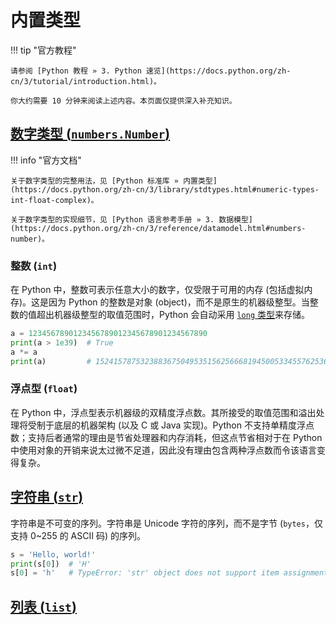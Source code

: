# 内置类型

!!! tip "官方教程"

    请参阅 [Python 教程 » 3. Python 速览](https://docs.python.org/zh-cn/3/tutorial/introduction.html)。

    你大约需要 10 分钟来阅读上述内容。本页面仅提供深入补充知识。

## [数字类型 (`numbers.Number`)](https://docs.python.org/zh-cn/3/reference/datamodel.html#numbers-number)

!!! info "官方文档"

    关于数字类型的完整用法，见 [Python 标准库 » 内置类型](https://docs.python.org/zh-cn/3/library/stdtypes.html#numeric-types-int-float-complex)。

    关于数字类型的实现细节，见 [Python 语言参考手册 » 3. 数据模型](https://docs.python.org/zh-cn/3/reference/datamodel.html#numbers-number)。

### 整数 (`int`)

在 Python 中，整数可表示任意大小的数字，仅受限于可用的内存 (包括虚拟内存)。这是因为 Python 的整数是对象 (object)，而不是原生的机器级整型。当整数的值超出机器级整型的取值范围时，Python 会自动采用 [`long` 类型](https://github.com/python/cpython/blob/main/Include/cpython/longintrepr.h)来存储。<!-- 严谨性待审查 -->

``` python
a = 1234567890123456789012345678901234567890
print(a > 1e39)  # True
a *= a
print(a)         # 1524157875323883675049535156256668194500533455762536198787501905199875019052100
```

### 浮点型 (`float`)

在 Python 中，浮点型表示机器级的双精度浮点数。其所接受的取值范围和溢出处理将受制于底层的机器架构 (以及 C 或 Java 实现)。Python 不支持单精度浮点数；支持后者通常的理由是节省处理器和内存消耗，但这点节省相对于在 Python 中使用对象的开销来说太过微不足道，因此没有理由包含两种浮点数而令该语言变得复杂。

## [字符串 (`str`)](https://docs.python.org/zh-cn/3/library/stdtypes.html#textseq)

字符串是不可变的序列。字符串是 Unicode 字符的序列，而不是字节 (`bytes`，仅支持 0~255 的 ASCII 码) 的序列。

``` python
s = 'Hello, world!'
print(s[0])  # 'H'
s[0] = 'h'   # TypeError: 'str' object does not support item assignment
```

## [列表 (`list`)](https://docs.python.org/zh-cn/3/library/stdtypes.html#list)


